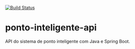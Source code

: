 [![Build Status](https://travis-ci.com/DanielChistovaoDev/ponto-inteligente-api.svg?branch=master)](https://travis-ci.com/DanielChistovaoDev/ponto-inteligente-api)

# ponto-inteligente-api
API do sistema de ponto inteligente com Java e Spring Boot.
